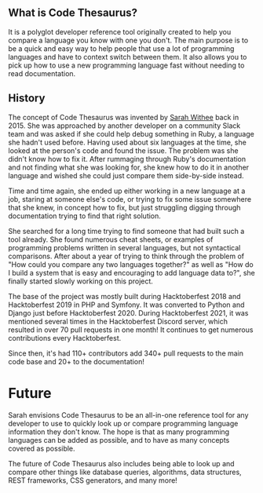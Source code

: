 ## What is Code Thesaurus?

It is a polyglot developer reference tool originally created to help you compare a language you know with one you don't. The main purpose is to be a quick and easy way to help people that use a lot of programming languages and have to context switch between them. It also allows you to pick up how to use a new programming language fast without needing to read documentation.

## History

The concept of Code Thesaurus was invented by [Sarah Withee](https://geekygirlsarah.com) back in 2015. She was approached by another developer on a community Slack team and was asked if she could help debug something in Ruby, a language she hadn't used before. Having used about six languages at the time, she looked at the person's code and found the issue. The problem was she didn't know how to fix it. After rummaging through Ruby's documentation and not finding what she was looking for, she knew how to do it in another language and wished she could just compare them side-by-side instead.

Time and time again, she ended up either working in a new language at a job, staring at someone else's code, or trying to fix some issue somewhere that she knew, in concept how to fix, but just struggling digging through documentation trying to find that right solution.

She searched for a long time trying to find someone that had built such a tool already. She found numerous cheat sheets, or examples of programming problems written in several languages, but not syntactical comparisons. After about a year of trying to think through the problem of "How could you compare any two languages together?" as well as "How do I build a system that is easy and encouraging to add language data to?", she finally started slowly working on this project.

The base of the project was mostly built during Hacktoberfest 2018 and Hacktoberfest 2019 in PHP and Symfony. It was converted to Python and Django just before Hacktoberfest 2020. During Hacktoberfest 2021, it was mentioned several times in the Hacktoberfest Discord server, which resulted in over 70 pull requests in one month! It continues to get numerous contributions every Hacktoberfest.

Since then, it's had 110+ contributors add 340+ pull requests to the main code base and 20+ to the documentation!

# Future

Sarah envisions Code Thesaurus to be an all-in-one reference tool for any developer to use to quickly look up or compare programming language information they don't know. The hope is that as many programming languages can be added as possible, and to have as many concepts covered as possible.

The future of Code Thesaurus also includes being able to look up and compare other things like database queries, algorithms, data structures, REST frameworks, CSS generators, and many more!

